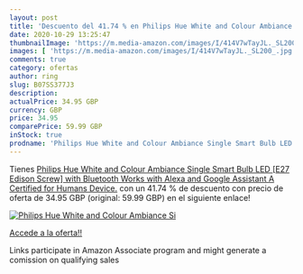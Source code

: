 ```yaml
---
layout: post
title: 'Descuento del 41.74 % en Philips Hue White and Colour Ambiance Si'
date: 2020-10-29 13:25:47
thumbnailImage: 'https://m.media-amazon.com/images/I/414V7wTayJL._SL200_.jpg'
images: [ 'https://m.media-amazon.com/images/I/414V7wTayJL._SL200_.jpg' ]
comments: true
category: ofertas
author: ring
slug: B07SS377J3
description:
actualPrice: 34.95 GBP
currency: GBP
price: 34.95
comparePrice: 59.99 GBP
inStock: true
prodname: 'Philips Hue White and Colour Ambiance Single Smart Bulb LED [E27 Edison Screw] with Bluetooth  Works with Alexa and Google Assistant  A Certified for Humans Device.'
---
```


Tienes [Philips Hue White and Colour Ambiance Single Smart Bulb LED [E27 Edison Screw] with Bluetooth  Works with Alexa and Google Assistant  A Certified for Humans Device.](https://www.amazon.co.uk/dp/B07SS377J3/?tag=tolees0a-21) con un 41.74 % de descuento con precio de oferta de 34.95 GBP (original: 59.99 GBP) en el siguiente enlace!

[![Philips Hue White and Colour Ambiance Si](https://m.media-amazon.com/images/I/414V7wTayJL._SL200_.jpg)](https://www.amazon.co.uk/dp/B07SS377J3/?tag=tolees0a-21)

[Accede a la oferta!!](https://www.amazon.co.uk/dp/B07SS377J3/?tag=tolees0a-21)

Links participate in Amazon Associate program and might generate a comission on qualifying sales


